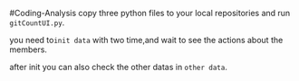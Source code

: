 #Coding-Analysis
copy three python files to your local repositories and run `gitCountUI.py`.

you need to`init data`  with two time,and  wait to see the actions about the members.

after init you can also check the other datas in `other data`.

